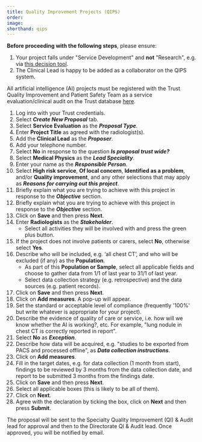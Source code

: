```yaml
---
title: Quality Improvement Projects (QIPS)
order: 
image:
shorthand: qips
---
```


**Before proceeding with the following steps**, please ensure:
1. Your project falls under "Service Development" and **not** "Research", e.g. via [this decision tool](https://www.hra-decisiontools.org.uk/research/).
2. The Clinical Lead is happy to be added as a collaborator on the QIPS system.

All artificial intelligence (AI) projects must be registered with the Trust Quality Improvement and Patient Safety Team as a service evaluation/clinical audit on the Trust database [here](http://tww-wafr/WAFR-FAD/Login.aspx?ReturnUrl=/WAFR-FAD/Applications/ClinicalAuditV2/Default.aspx ).

1. Log into  with your Trust credentials.
2. Select **_Create New Proposal_** tab. 
3. Select **Service Evaluation** as the **_Proposal Type_**. 
4. Enter **Project Title** as agreed with the radiologist(s). 
5. Add the **Clinical Lead** as the **_Proposer_**.  
6. Add your telephone number. 
7. Select **No** in response to the question **_Is proposal trust wide?_** 
8. Select **Medical Physics** as the **_Lead Speciality_**. 
9. Enter your name as the **_Responsible Person_**. 
10. Select **High risk service**, **Of local concern**, **Identified as a problem**, and/or **Quality improvement**, and any other selections that may apply as **_Reasons for carrying out this project_**. 
11. Briefly explain what you are trying to achieve with this project in response to the **_Objective_** section. 
12. Briefly explain what you are trying to achieve with this project in response to the **_Objective_** section. 
13. Click on **Save** and then press **Next**.
14. Enter **Radiologists** as the **_Stakeholder_**. 
    - Select all activities they will be involved with and press the green plus button. 
15. If the project does not involve patients or carers, select **No**, otherwise select **Yes**. 
16. Describe who will be included, e.g. ‘all chest CT’, and who will be excluded (if any) as the **Population**. 
    - As part of this **Population or Sample**, select all applicable fields and choose to gather data from 1/1 of last year to 31/1 of last year. 
    - Select data collection strategy (e.g. retrospective) and the data sources (e.g. patient records). 
17. Click on **Save** and then press **Next**.
18. Click on **Add measures**. A pop-up will appear.  
19. Set the standard or acceptable level of compliance (frequently '100%' but write whatever is appropriate for your project).
20. Describe the evidence of quality of care or service, i.e. how will we know whether the AI is working?, etc. For example, "lung nodule in chest CT is correctly reported in report". 
21. Select **No** as **_Exception_**. 
22. Describe how data will be acquired, e.g. "studies to be exported from PACS and processed offline", as **_Data collection instructions_**. 
23. Click on **Add measures**. 
24. Fill in the target dates, e.g. for data collection (1 month from start), findings to be reviewed by 3 months from the data collection date, and report to be submitted 3 months from the findings date. 
25. Click on **Save** and then press **Next**.
26. Select all applicable boxes (this is likely to be all of them). 
27. Click on **Next**.
28. Agree with the declaration by ticking the box, click on **Next** and then press **Submit**. 

The proposal will be sent to the Specialty Quality Improvement (QI) & Audit lead for approval and then to the Directorate QI & Audit lead.
Once approved, you will be notified by email. 
